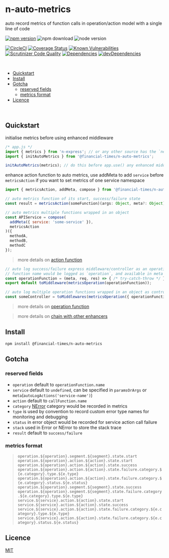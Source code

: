 # n-auto-metrics

auto record metrics of function calls in operation/action model with a single line of code

[![npm version](https://badge.fury.io/js/%40financial-times%2Fn-auto-metrics.svg)](https://badge.fury.io/js/%40financial-times%2Fn-auto-metrics)
![npm download](https://img.shields.io/npm/dm/@financial-times/n-auto-metrics.svg)
![node version](https://img.shields.io/node/v/@financial-times/n-auto-metrics.svg)

[![CircleCI](https://circleci.com/gh/Financial-Times/n-auto-metrics.svg?style=shield)](https://circleci.com/gh/Financial-Times/n-auto-metrics)
[![Coverage Status](https://coveralls.io/repos/github/Financial-Times/n-auto-metrics/badge.svg?branch=master)](https://coveralls.io/github/Financial-Times/n-auto-metrics?branch=master) 
[![Known Vulnerabilities](https://snyk.io/test/github/Financial-Times/n-auto-metrics/badge.svg)](https://snyk.io/test/github/Financial-Times/n-auto-metrics)
[![Scrutinizer Code Quality](https://scrutinizer-ci.com/g/Financial-Times/n-auto-metrics/badges/quality-score.png?b=master)](https://scrutinizer-ci.com/g/Financial-Times/n-auto-metrics/?branch=master)
[![Dependencies](https://david-dm.org/Financial-Times/n-auto-metrics.svg)](https://david-dm.org/Financial-Times/n-auto-metrics)
[![devDependencies](https://david-dm.org/Financial-Times/n-auto-metrics/dev-status.svg)](https://david-dm.org/Financial-Times/n-auto-metrics?type=dev)

<br>

- [Quickstart](#quickstart)
- [Install](#install)
- [Gotcha](#gotcha)
  * [reserved fields](#reserved-fields)
  * [metrics format](#metrics-format)
- [Licence](#licence)

<br>

## Quickstart

initialise metrics before using enhanced middleware

```js
/* app.js */
import { metrics } from 'n-express'; // or any other source has the `next-metrics` instance
import { initAutoMetrics } from '@financial-times/n-auto-metrics';

initAutoMetrics(metrics); // do this before app.use() any enhanced middleware/controller
```

enhance action function to auto metrics,  use addMeta to add `service` before `metricsAction` if you want to set metrics of one service namespace

```js
import { metricsAction, addMeta, compose } from '@financial-times/n-auto-metrics';

// auto metrics function of its start, success/failure state
const result = metricsAction(someFunction)(args: Object, meta?: Object);

// auto metrics multiple functions wrapped in an object
const APIService = compose(
  addMeta({ service: 'some-service' }),
  metricsAction
)({ 
  methodA, 
  methodB, 
  methodC 
});
```
> more details on [action function](https://github.com/financial-Times/n-express-enhancer#action-function)


```js
// auto log success/failure express middleware/controller as an operation function 
// function name would be logged as `operation`, and available in meta
const operationFunction = (meta, req, res) => { /* try-catch-throw */ };
export default toMiddleware(metricsOperation(operationFunction));

// auto log multiple operation functions wrapped in an object as controller
const someController = toMiddlewares(metricsOperation({ operationFunctionA, operationFuncitonB }));
```
> more details on [operation function](https://github.com/financial-Times/n-express-enhancer#operation-function)

> more details on [chain with other enhancers](https://github.com/Financial-Times/n-express-enhancer/blob/master/README.md#chain-a-series-of-enhancers)

## Install
```shell
npm install @financial-times/n-auto-metrics
```

## Gotcha

### reserved fields

* `operation` default to `operationFunction.name`
* `service` default to `undefined`, can be specified in `paramsOrArgs` or `meta`(`autoLogActions('service-name')`)
* `action` default to `callFunction.name`
* `category` [NError](https://github.com/financial-times/n-error) category would be recorded in metrics
* `type` is used by convention to record custom error type names for monitoring and debugging
* `status` in error object would be recorded for service action call failure
* `stack` used in Error or NError to store the stack trace
* `result` default to `success/failure`

### metrics format

> `operation.${operation}.segment.${segment}.state.start`
> `operation.${operation}.action.${action}.state.start`
> `operation.${operation}.action.${action}.state.success`
> `operation.${operation}.action.${action}.state.failure.category.${e.category}.type.${e.type}`
> `operation.${operation}.action.${action}.state.failure.category.${e.category}.status.${e.status}`
> `operation.${operation}.segment.${segment}.state.success`
> `operation.${operation}.segment.${segment}.state.failure.category.${e.category}.type.${e.type}`
> `service.${service}.action.${action}.state.start`
> `service.${service}.action.${action}.state.success`
> `service.${service}.action.${action}.state.failure.category.${e.category}.type.${e.type}`
> `service.${service}.action.${action}.state.failure.category.${e.category}.status.${e.status}`

## Licence
[MIT](/LICENSE)
